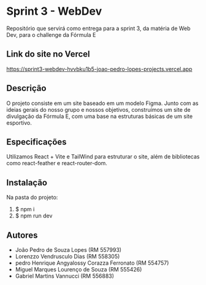 # Sprint 3 - WebDev
Repositório que servirá como entrega para a sprint 3, da matéria de Web Dev, para o challenge da Fórmula E

## Link do site no Vercel
https://sprint3-webdev-hvvbku1b5-joao-pedro-lopes-projects.vercel.app

## Descrição
O projeto consiste em um site baseado em um modelo Figma. Junto com as ideias gerais do nosso grupo e nossos objetivos, construímos um site de divulgação da Fórmula E, com uma base na estruturas básicas de um site esportivo.

## Especificações
Utilizamos React + Vite e TailWind para estruturar o site, além de bibliotecas como react-feather e react-router-dom. 

## Instalação
Na pasta do projeto:

1. $ npm i
2. $ npm run dev

## Autores
- João Pedro de Souza Lopes (RM 557993)
- Lorenzzo Vendrusculo Dias (RM 558305)
- pedro Henrique Angyalossy Corazza Ferronato (RM 554757)
- Miguel Marques Lourenço de Souza (RM 555426)
- Gabriel Martins Vannucci (RM 556883)
